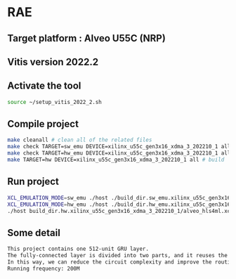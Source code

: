 # RAE
## Target platform : Alveo U55C (NRP)
## Vitis version 2022.2
## Activate the tool 
```bash
source ~/setup_vitis_2022_2.sh 
```
## Compile project
```bash
make cleanall # clean all of the related files
make check TARGET=sw_emu DEVICE=xilinx_u55c_gen3x16_xdma_3_202210_1 all  # software emulation
make check TARGET=hw_emu DEVICE=xilinx_u55c_gen3x16_xdma_3_202210_1 all  # hardware emulation
make TARGET=hw DEVICE=xilinx_u55c_gen3x16_xdma_3_202210_1 all # build
```
## Run project
```bash
XCL_EMULATION_MODE=sw_emu ./host ./build_dir.sw_emu.xilinx_u55c_gen3x16_xdma_3_202210_1/alveo_hls4ml.xclbin  # software emulation
XCL_EMULATION_MODE=hw_emu ./host ./build_dir.hw_emu.xilinx_u55c_gen3x16_xdma_3_202210_1/alveo_hls4ml.xclbin  # hardware emulation
./host build_dir.hw.xilinx_u55c_gen3x16_xdma_3_202210_1/alveo_hls4ml.xclbin  # run on U50
```
## Some detail
```bash
This project contains one 512-unit GRU layer.
The fully-connected layer is divided into two parts, and it reuses the hardware.
In this way, we can reduce the circuit complexity and improve the routing congestion problem.
Running frequency: 200M
```
